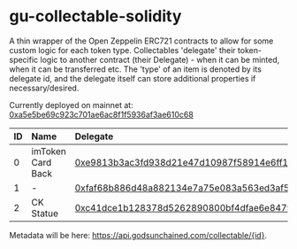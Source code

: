 
# gu-collectable-solidity

A thin wrapper of the Open Zeppelin ERC721 contracts to allow for some custom logic for each token type. Collectables 'delegate' their token-specific logic to another contract (their Delegate) - when it can be minted, when it can be transferred etc. The 'type' of an item is denoted by its delegate id, and the delegate itself can store additional properties if necessary/desired.

Currently deployed on mainnet at: [0xa5e5be69c923c701ae6ac8f1f5936af3ae610c68](https://etherscan.io/address/0xa5e5be69c923c701ae6ac8f1f5936af3ae610c68)

| ID | Name | Delegate |
|:---|:----|:-----|
| 0 | imToken Card Back | [0xe9813b3ac3fd938d21e47d10987f58914e6ff1fd](https://etherscan.io/address/0xe9813b3ac3fd938d21e47d10987f58914e6ff1fd) |
| 1 | - | [0xfaf68b886d48a882134e7a75e083a563ed3af593](https://etherscan.io/address/0xfaf68b886d48a882134e7a75e083a563ed3af593) |
| 2 | CK Statue | [0xc41dce1b128378d5262890800bf4dfae6e84793a](https://etherscan.io/address/0xc41dce1b128378d5262890800bf4dfae6e84793a) |

Metadata will be here: https://api.godsunchained.com/collectable/{id}.

